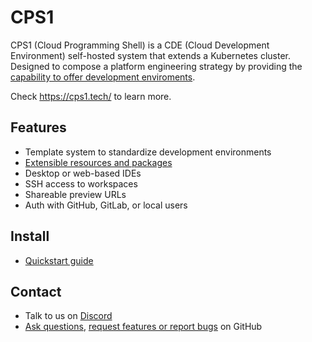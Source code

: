 # CPS1

CPS1 (Cloud Programming Shell) is a CDE (Cloud Development Environment) self-hosted system that extends a Kubernetes cluster.
Designed to compose a platform engineering strategy by providing the [capability to offer development enviroments](https://tag-app-delivery.cncf.io/whitepapers/platforms/).

Check https://cps1.tech/ to learn more.

## Features

- Template system to standardize development environments
- [Extensible resources and packages](https://github.com/cps-1/helm-charts/tree/main/charts/cps1-contrib)
- Desktop or web-based IDEs
- SSH access to workspaces
- Shareable preview URLs
- Auth with GitHub, GitLab, or local users

## Install

- [Quickstart guide](https://docs.cps1.tech/quickstart/)

## Contact

- Talk to us on [Discord](https://cps1.tech/discord)
- [Ask questions](https://github.com/cps-1/cps1/discussions), [request features or report bugs](https://github.com/cps-1/cps1/issues) on GitHub

